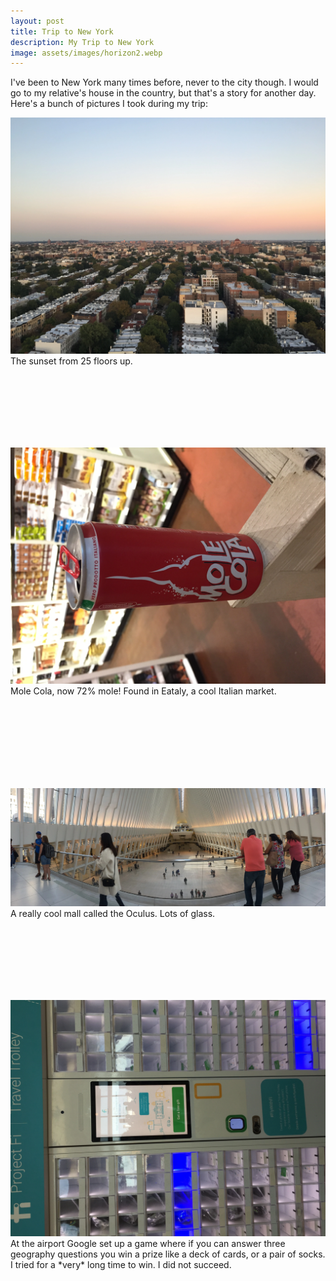 ```yaml
---
layout: post
title: Trip to New York
description: My Trip to New York
image: assets/images/horizon2.webp
---
```


I've been to New York many times before, never to the city though. I would go to my relative's house in the country, but that's a story for another day.
Here's a bunch of pictures I took during my trip:

<p>
  <span class="image left">
    <img src="/assets/images/horizon1.webp" alt="">
  </span>
  The sunset from 25 floors up.
</p><br><br><br><br><br><br>
<p>
  <span class="image right">
    <img src="/assets/images/molecola1.webp" alt="">
  </span>
  Mole Cola, now 72% mole!
  Found in Eataly, a cool Italian market.
</p><br><br><br><br><br><br><br>
<p>
  <span class="image left">
    <img src="/assets/images/oculus1.webp" alt="">
  </span>
  A really cool mall called the Oculus. Lots of glass.
</p><br><br><br><br><br><br>
<p>
  <span class="image right">
    <img src="/assets/images/projectfi.webp" alt="">
  </span>
  At the airport Google set up a game where if you can answer three geography questions you win a prize like a deck of cards, or a pair of socks. I tried for a *very* long time to win. I did not succeed.
</p><br><br><br><br>

